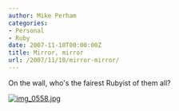```yaml
---
author: Mike Perham
categories:
- Personal
- Ruby
date: 2007-11-10T00:00:00Z
title: Mirror, mirror
url: /2007/11/10/mirror-mirror/
---
```


<p>On the wall, who's the fairest Rubyist of them all?</p>
<p><a href="http://www.mikeperham.com/wp-content/uploads/2007/11/img_0558.jpg" title="img_0558.jpg"><img src="http://www.mikeperham.com/wp-content/uploads/2007/11/img_0558.jpg" alt="img_0558.jpg" /></a></p>
